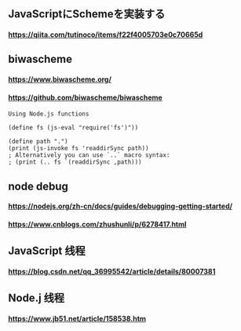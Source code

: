 ## JavaScriptにSchemeを実装する
#### https://qiita.com/tutinoco/items/f22f4005703e0c70665d

## biwascheme
#### https://www.biwascheme.org/
#### https://github.com/biwascheme/biwascheme
```
Using Node.js functions

(define fs (js-eval "require('fs')"))

(define path ".")
(print (js-invoke fs 'readdirSync path))
; Alternatively you can use `..` macro syntax:
; (print (.. fs `(readdirSync ,path)))
```

## node debug
#### https://nodejs.org/zh-cn/docs/guides/debugging-getting-started/
#### https://www.cnblogs.com/zhushunli/p/6278417.html

## JavaScript 线程
#### https://blog.csdn.net/qq_36995542/article/details/80007381
## Node.j 线程
#### https://www.jb51.net/article/158538.htm
